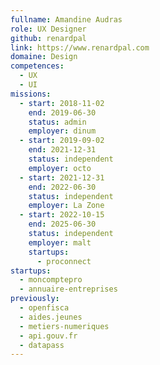 ```yaml
---
fullname: Amandine Audras
role: UX Designer
github: renardpal
link: https://www.renardpal.com
domaine: Design
competences:
  - UX
  - UI
missions:
  - start: 2018-11-02
    end: 2019-06-30
    status: admin
    employer: dinum
  - start: 2019-09-02
    end: 2021-12-31
    status: independent
    employer: octo
  - start: 2021-12-31
    end: 2022-06-30
    status: independent
    employer: La Zone
  - start: 2022-10-15
    end: 2025-06-30
    status: independent
    employer: malt
    startups:
      - proconnect
startups:
  - moncomptepro
  - annuaire-entreprises
previously:
  - openfisca
  - aides.jeunes
  - metiers-numeriques
  - api.gouv.fr
  - datapass
---
```

